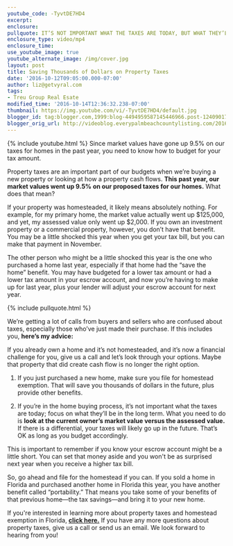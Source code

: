 ```yaml
---
youtube_code: -TyvtDE7HD4
excerpt:
enclosure:
pullquote: IT’S NOT IMPORTANT WHAT THE TAXES ARE TODAY, BUT WHAT THEY’LL BE IN THE LONG TERM.
enclosure_type: video/mp4
enclosure_time:
use_youtube_image: true
youtube_alternate_image: /img/cover.jpg
layout: post
title: Saving Thousands of Dollars on Property Taxes
date: '2016-10-12T09:05:00.000-07:00'
author: liz@getvyral.com
tags:
- Treu Group Real Esate
modified_time: '2016-10-14T12:36:32.238-07:00'
thumbnail: https://img.youtube.com/vi/-TyvtDE7HD4/default.jpg
blogger_id: tag:blogger.com,1999:blog-4494959587145446966.post-1240901705816457466
blogger_orig_url: http://videoblog.everypalmbeachcountylisting.com/2016/10/saving-thousands-of-dollars-on-property.html
---
```

{% include youtube.html %}
Since market values have gone up 9.5% on our taxes for homes
in the past year, you need to know how to budget for your tax amount.

Property taxes are an important part of our budgets when we’re buying a new property or looking at how a property cash flows. **This past year, our market values went up 9.5% on our proposed taxes for our homes.** What does that mean?

If your property was homesteaded, it likely means absolutely nothing. For example, for my primary home, the market value actually went up $125,000, and yet, my assessed value only went up $2,000. If you own an investment property or a commercial property, however, you don’t have that benefit. You may be a little shocked this year when you get your tax bill, but you can make that payment in November.

The other person who might be a little shocked this year is the one who purchased a home last year, especially if that home had the “save the home” benefit. You may have budgeted for a lower tax amount or had a lower tax amount in your escrow account, and now you’re having to make up for last year, plus your lender will adjust your escrow account for next year.

{% include pullquote.html %}

We’re getting a lot of calls from buyers and sellers who are confused about taxes, especially those who’ve just made their purchase. If this includes you, **here’s my advice:**

If you already own a home and it’s not homesteaded, and it’s now a financial challenge for you, give us a call and let’s look through your options. Maybe that property that did create cash flow is no longer the right option.

1. If you just purchased a new home, make sure you file for homestead exemption. That will save you thousands of dollars in the future, plus provide other benefits.

2. If you’re in the home buying process, it’s not important what the taxes are today; focus on what they’ll be in the long term. What you need to do is **look at the current owner’s market value versus the assessed value.** If there is a differential, your taxes will likely go up in the future. That’s OK as long as you budget accordingly.

This is important to remember if you know your escrow account might be a little short. You can set that money aside and you won't be as surprised next year when you receive a higher tax bill.

So, go ahead and file for the homestead if you can. If you sold a home in Florida and purchased another home in Florida this year, you have another benefit called “portability.” That means you take some of your benefits of that previous home—the tax savings—and bring it to your new home.

If you're interested in learning more about property taxes and homestead exemption in Florida, <a href="http://www.everypalmbeachcountylisting.com/blog/homestead-exemption-for-florida-filing-information.html" target="_blank">**click here.**</a> If you have any more questions about property taxes, give us a call or send us an email. We look forward to hearing from you!

